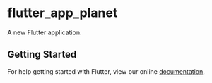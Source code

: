 # flutter_app_planet

A new Flutter application.

## Getting Started

For help getting started with Flutter, view our online
[documentation](https://flutter.io/).
